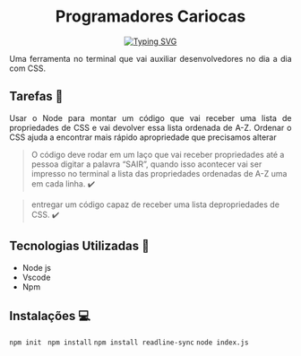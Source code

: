  <h1 align="center"> Programadores Cariocas </h1>
 <p align="center"
 <img src="http://img.shields.io/static/v1?label=STATUS&message=EM%20DESENVOLVIMENTO&color=RED&style=for-the-badge"/>
 </p>
 
<p align="center">
  <a href="https://git.io/typing-svg"><img src="https://readme-typing-svg.demolab.com?font=Caveat&weight=700&size=34&pause=1000&color=4361EE&multiline=true&width=435&lines=Projeto_Invidual_Resilia_CSS_Tool_Mod5" alt="Typing SVG" /></a>
</p> 
<p align="justify">Uma ferramenta no terminal que vai auxiliar desenvolvedores no dia a dia com CSS.</p>

## Tarefas :memo:
<p align="justify">Usar o Node para montar um código que vai receber uma lista de propriedades de CSS e vai devolver essa lista ordenada de A-Z. Ordenar o CSS ajuda a encontrar mais rápido apropriedade que precisamos alterar</p>

> O código deve rodar em um laço que vai receber propriedades até a pessoa digitar a palavra “SAIR”, quando isso acontecer vai ser impresso no terminal a lista das propriedades ordenadas de A-Z uma em cada linha. :heavy_check_mark:

> entregar um código capaz de receber uma lista depropriedades de CSS. :heavy_check_mark:


## Tecnologias Utilizadas :wrench:
 - Node js
 - Vscode
 - Npm
  
## Instalações :computer:
`npm init ` `npm install` `npm install readline-sync` `node index.js`
